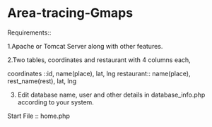 # Area-tracing-Gmaps

Requirements::

1.Apache or Tomcat Server along with other features.

2.Two tables, coordinates and restaurant with 4 columns each,

coordinates ::id, name(place), lat, lng
restaurant:: name(place), rest_name(rest), lat, lng

3. Edit database name, user and other details in database_info.php according to your system.
  
Start File :: home.php
